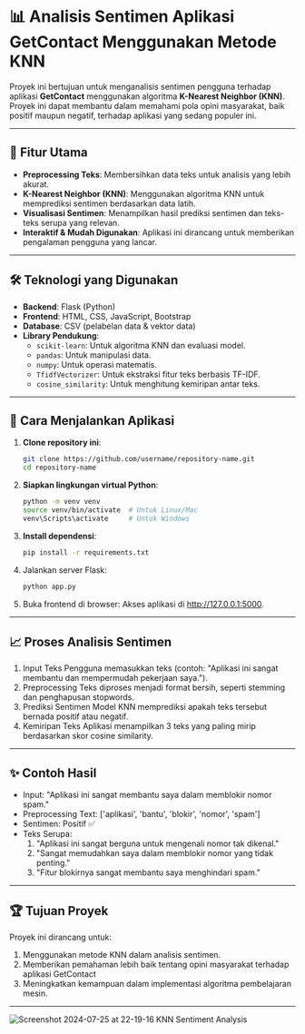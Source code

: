 # 📊 Analisis Sentimen Aplikasi GetContact Menggunakan Metode KNN

Proyek ini bertujuan untuk menganalisis sentimen pengguna terhadap aplikasi **GetContact** menggunakan algoritma **K-Nearest Neighbor (KNN)**. Proyek ini dapat membantu dalam memahami pola opini masyarakat, baik positif maupun negatif, terhadap aplikasi yang sedang populer ini.

---

## 🚀 Fitur Utama
- **Preprocessing Teks**: Membersihkan data teks untuk analisis yang lebih akurat.
- **K-Nearest Neighbor (KNN)**: Menggunakan algoritma KNN untuk memprediksi sentimen berdasarkan data latih.
- **Visualisasi Sentimen**: Menampilkan hasil prediksi sentimen dan teks-teks serupa yang relevan.
- **Interaktif & Mudah Digunakan**: Aplikasi ini dirancang untuk memberikan pengalaman pengguna yang lancar.

---

## 🛠️ Teknologi yang Digunakan
- **Backend**: Flask (Python)  
- **Frontend**: HTML, CSS, JavaScript, Bootstrap  
- **Database**: CSV (pelabelan data & vektor data)  
- **Library Pendukung**:
  - `scikit-learn`: Untuk algoritma KNN dan evaluasi model.
  - `pandas`: Untuk manipulasi data.
  - `numpy`: Untuk operasi matematis.
  - `TfidfVectorizer`: Untuk ekstraksi fitur teks berbasis TF-IDF.
  - `cosine_similarity`: Untuk menghitung kemiripan antar teks.

---

## 🔧 Cara Menjalankan Aplikasi
1. **Clone repository ini**:
   ```bash
   git clone https://github.com/username/repository-name.git
   cd repository-name
2. **Siapkan lingkungan virtual Python**:
   ```bash
   python -m venv venv
   source venv/bin/activate  # Untuk Linux/Mac
   venv\Scripts\activate     # Untuk Windows
3. **Install dependensi**:
   ```bash
   pip install -r requirements.txt
4. Jalankan server Flask:
   ```bash
   python app.py
5. Buka frontend di browser:
Akses aplikasi di http://127.0.0.1:5000.

---

## 📈 Proses Analisis Sentimen
1. Input Teks
Pengguna memasukkan teks (contoh: "Aplikasi ini sangat membantu dan mempermudah pekerjaan saya.").
2. Preprocessing
Teks diproses menjadi format bersih, seperti stemming dan penghapusan stopwords.
3. Prediksi Sentimen
Model KNN memprediksi apakah teks tersebut bernada positif atau negatif.
4. Kemiripan Teks
Aplikasi menampilkan 3 teks yang paling mirip berdasarkan skor cosine similarity.

---

## ✨ Contoh Hasil
- Input: "Aplikasi ini sangat membantu saya dalam memblokir nomor spam."
- Preprocessing Text: ['aplikasi', 'bantu', 'blokir', 'nomor', 'spam']
- Sentimen: Positif ✅
- Teks Serupa:
  1. "Aplikasi ini sangat berguna untuk mengenali nomor tak dikenal."
  2. "Sangat memudahkan saya dalam memblokir nomor yang tidak penting."
  3. "Fitur blokirnya sangat membantu saya menghindari spam."

---

## 🏆 Tujuan Proyek
Proyek ini dirancang untuk:
1. Menggunakan metode KNN dalam analisis sentimen.
2. Memberikan pemahaman lebih baik tentang opini masyarakat terhadap aplikasi GetContact
3. Meningkatkan kemampuan dalam implementasi algoritma pembelajaran mesin.

---

![Screenshot 2024-07-25 at 22-19-16 KNN Sentiment Analysis](https://github.com/user-attachments/assets/e697180e-ea52-4280-8d63-2709d35eaa9d)
